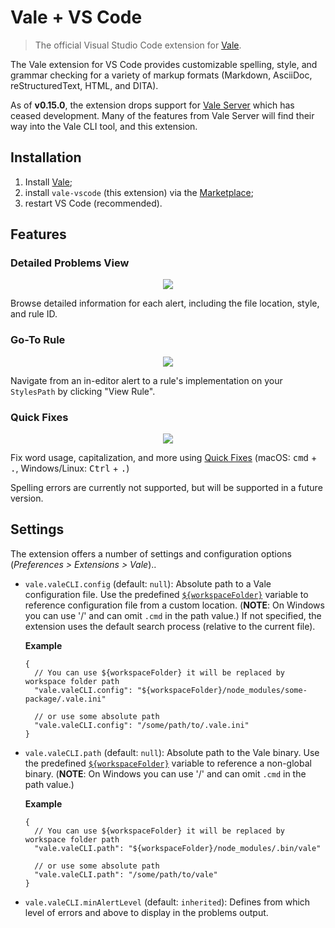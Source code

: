 # Vale + VS Code

> The official Visual Studio Code extension for [Vale](https://github.com/errata-ai/vale).

The Vale extension for VS Code provides customizable spelling, style, and grammar checking for a variety of markup formats (Markdown, AsciiDoc, reStructuredText, HTML, and DITA).

As of **v0.15.0**, the extension drops support for [Vale Server](https://errata.ai/vale-server/) which has ceased development. Many of the features from Vale Server will find their way into the Vale CLI tool, and this extension.

## Installation

1. Install [Vale](https://docs.errata.ai/vale/install);
2. install `vale-vscode` (this extension) via the [Marketplace](https://marketplace.visualstudio.com/items?itemName=errata-ai.vale-server);
3. restart VS Code (recommended).

## Features

### Detailed Problems View

<p align="center">
  <img src="https://user-images.githubusercontent.com/8785025/89956665-76c9fa80-dbea-11ea-9eba-3f272a5a26e5.png" />
</p>

Browse detailed information for each alert, including the file location, style, and rule ID.

### Go-To Rule

<p align="center">
  <img src="https://user-images.githubusercontent.com/8785025/89956857-d1635680-dbea-11ea-8e50-8e2715721e5d.png" />
</p>

Navigate from an in-editor alert to a rule's implementation on your `StylesPath` by clicking "View Rule".

### Quick Fixes

<p align="center">
  <img src="https://user-images.githubusercontent.com/8785025/89957413-2eabd780-dbec-11ea-97e1-9a04bce950ce.png" />
</p>

Fix word usage, capitalization, and more using [Quick Fixes](https://code.visualstudio.com/docs/editor/refactoring#_code-actions-quick-fixes-and-refactorings) (macOS: <kbd>cmd</kbd> + <kbd>.</kbd>, Windows/Linux: <kbd>Ctrl</kbd> + <kbd>.</kbd>)

Spelling errors are currently not supported, but will be supported in a future version.

## Settings

The extension offers a number of settings and configuration options (_Preferences > Extensions > Vale_)..

- `vale.valeCLI.config` (default: `null`): Absolute path to a Vale configuration file. Use the predefined [`${workspaceFolder}`](https://code.visualstudio.com/docs/editor/variables-reference#_predefined-variables) variable to reference configuration file from a custom location. (**NOTE**: On Windows you can use '/' and can omit `.cmd` in the path value.) If not specified, the extension uses the default search process (relative to the current file).

    **Example**

    ```jsonc
    {
      // You can use ${workspaceFolder} it will be replaced by workspace folder path
      "vale.valeCLI.config": "${workspaceFolder}/node_modules/some-package/.vale.ini"

      // or use some absolute path
      "vale.valeCLI.config": "/some/path/to/.vale.ini"
    }
    ```

- `vale.valeCLI.path` (default: `null`): Absolute path to the Vale binary. Use the predefined [`${workspaceFolder}`](https://code.visualstudio.com/docs/editor/variables-reference#_predefined-variables) variable to reference a non-global binary. (**NOTE**: On Windows you can use '/' and can omit `.cmd` in the path value.)

    **Example**

    ```jsonc
    {
      // You can use ${workspaceFolder} it will be replaced by workspace folder path
      "vale.valeCLI.path": "${workspaceFolder}/node_modules/.bin/vale"

      // or use some absolute path
      "vale.valeCLI.path": "/some/path/to/vale"
    }
    ```

- `vale.valeCLI.minAlertLevel` (default: `inherited`): Defines from which level of errors and above to display in the problems output.
